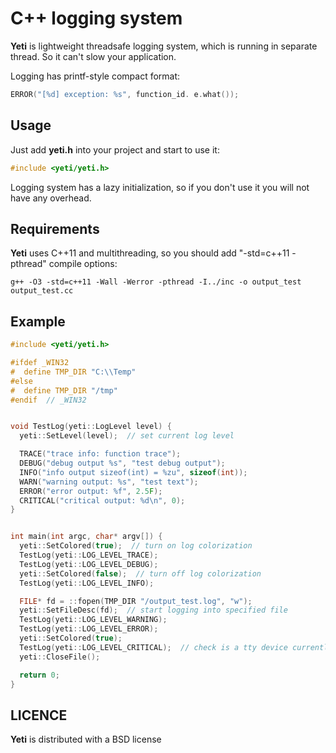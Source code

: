 C++ logging system
==================

__Yeti__ is lightweight threadsafe logging system, which is running in separate thread.
So it can't slow your application.

Logging has printf-style compact format:
```cpp
ERROR("[%d] exception: %s", function_id. e.what());
```

## Usage

Just add __yeti.h__ into your project and start to use it:
```cpp
#include <yeti/yeti.h>
```
Logging system has a lazy initialization, so if you don't use it you will not have any overhead.

## Requirements

__Yeti__ uses C++11 and multithreading, so you should add "-std=c++11 -pthread" compile options:

```shell
g++ -O3 -std=c++11 -Wall -Werror -pthread -I../inc -o output_test output_test.cc
```


## Example

```cpp
#include <yeti/yeti.h>

#ifdef _WIN32
#  define TMP_DIR "C:\\Temp"
#else
#  define TMP_DIR "/tmp"
#endif  // _WIN32


void TestLog(yeti::LogLevel level) {
  yeti::SetLevel(level);  // set current log level

  TRACE("trace info: function trace");
  DEBUG("debug output %s", "test debug output");
  INFO("info output sizeof(int) = %zu", sizeof(int));
  WARN("warning output: %s", "test text");
  ERROR("error output: %f", 2.5F);
  CRITICAL("critical output: %d\n", 0);
}


int main(int argc, char* argv[]) {
  yeti::SetColored(true);  // turn on log colorization
  TestLog(yeti::LOG_LEVEL_TRACE);
  TestLog(yeti::LOG_LEVEL_DEBUG);
  yeti::SetColored(false);  // turn off log colorization
  TestLog(yeti::LOG_LEVEL_INFO);

  FILE* fd = ::fopen(TMP_DIR "/output_test.log", "w");
  yeti::SetFileDesc(fd);  // start logging into specified file
  TestLog(yeti::LOG_LEVEL_WARNING);
  TestLog(yeti::LOG_LEVEL_ERROR);
  yeti::SetColored(true);
  TestLog(yeti::LOG_LEVEL_CRITICAL);  // check is a tty device currently using
  yeti::CloseFile();

  return 0;
}
```

## LICENCE

__Yeti__ is distributed with a BSD license
